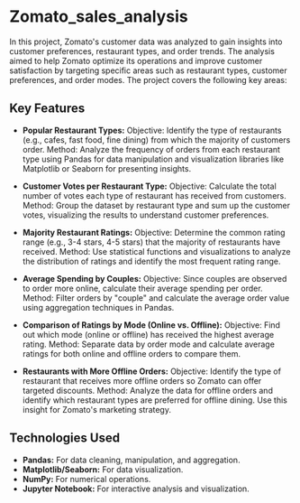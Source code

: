 # Zomato_sales_analysis

In this project, Zomato's customer data was analyzed to gain insights into customer preferences, restaurant types, and order trends. The analysis aimed to help Zomato optimize its operations and improve customer satisfaction by targeting specific areas such as restaurant types, customer preferences, and order modes. The project covers the following key areas:

## Key Features

- **Popular Restaurant Types:**
Objective: Identify the type of restaurants (e.g., cafes, fast food, fine dining) from which the majority of customers order.
Method: Analyze the frequency of orders from each restaurant type using Pandas for data manipulation and visualization libraries like Matplotlib or Seaborn for presenting insights.

- **Customer Votes per Restaurant Type:**
Objective: Calculate the total number of votes each type of restaurant has received from customers.
Method: Group the dataset by restaurant type and sum up the customer votes, visualizing the results to understand customer preferences.

- **Majority Restaurant Ratings:**
Objective: Determine the common rating range (e.g., 3-4 stars, 4-5 stars) that the majority of restaurants have received.
Method: Use statistical functions and visualizations to analyze the distribution of ratings and identify the most frequent rating range.

- **Average Spending by Couples:**
Objective: Since couples are observed to order more online, calculate their average spending per order.
Method: Filter orders by "couple" and calculate the average order value using aggregation techniques in Pandas.

- **Comparison of Ratings by Mode (Online vs. Offline):**
Objective: Find out which mode (online or offline) has received the highest average rating.
Method: Separate data by order mode and calculate average ratings for both online and offline orders to compare them.

- **Restaurants with More Offline Orders:**
Objective: Identify the type of restaurant that receives more offline orders so Zomato can offer targeted discounts.
Method: Analyze the data for offline orders and identify which restaurant types are preferred for offline dining. Use this insight for Zomato's marketing strategy.

## Technologies Used

- **Pandas:** For data cleaning, manipulation, and aggregation.
- **Matplotlib/Seaborn:** For data visualization.
- **NumPy:** For numerical operations.
- **Jupyter Notebook:** For interactive analysis and visualization.


